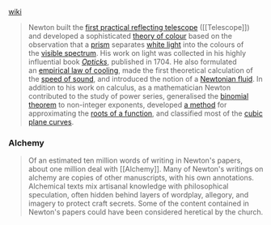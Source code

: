 [wiki](https://en.wikipedia.org/wiki/Isaac_Newton)

>  Newton built the [first practical reflecting telescope](https://en.wikipedia.org/wiki/Newtonian_telescope "Newtonian telescope") ([[Telescope]]) and developed a sophisticated [theory of colour](https://en.wikipedia.org/wiki/Color_theory "Color theory") based on the observation that a [prism](https://en.wikipedia.org/wiki/Dispersive_prism "Dispersive prism") separates [white light](https://en.wikipedia.org/wiki/Electromagnetic_spectrum#Visible_radiation_(light) "Electromagnetic spectrum") into the colours of the [visible spectrum](https://en.wikipedia.org/wiki/Visible_spectrum "Visible spectrum"). His work on light was collected in his highly influential book _[Opticks](https://en.wikipedia.org/wiki/Opticks "Opticks")_, published in 1704. He also formulated an [empirical law of cooling](https://en.wikipedia.org/wiki/Newton%27s_law_of_cooling "Newton's law of cooling"), made the first theoretical calculation of the [speed of sound](https://en.wikipedia.org/wiki/Speed_of_sound "Speed of sound"), and introduced the notion of a [Newtonian fluid](https://en.wikipedia.org/wiki/Newtonian_fluid "Newtonian fluid"). In addition to his work on calculus, as a mathematician Newton contributed to the study of power series, generalised the [binomial theorem](https://en.wikipedia.org/wiki/Binomial_theorem "Binomial theorem") to non-integer exponents, developed [a method](https://en.wikipedia.org/wiki/Newton%27s_method "Newton's method") for approximating the [roots of a function](https://en.wikipedia.org/wiki/Zero_of_a_function "Zero of a function"), and classified most of the [cubic plane curves](https://en.wikipedia.org/wiki/Cubic_plane_curve "Cubic plane curve").

### Alchemy
>  Of an estimated ten million words of writing in Newton's papers, about one million deal with [[Alchemy]]. Many of Newton's writings on alchemy are copies of other manuscripts, with his own annotations. Alchemical texts mix artisanal knowledge with philosophical speculation, often hidden behind layers of wordplay, allegory, and imagery to protect craft secrets. Some of the content contained in Newton's papers could have been considered heretical by the church.